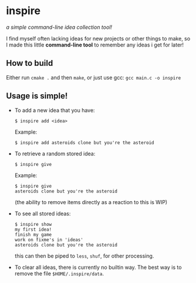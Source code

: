 # inspire

*a simple command-line idea collection tool!*


I find myself often lacking ideas for new projects or other things to make, so I made this little **command-line tool** to remember any ideas i get for later!

## How to build

Either run `cmake .` and then `make`, or just use gcc: `gcc main.c -o inspire`

## Usage is simple!

* To add a new idea that you have:

    ```
    $ inspire add <idea>
    ```

    Example:

    ```
    $ inspire add asteroids clone but you're the asteroid
    ```

* To retrieve a random stored idea:
    
    ```
    $ inspire give
    ```

    Example:

    ```
    $ inspire give
    asteroids clone but you're the asteroid
    ```

    (the ability to remove items directly as a reaction to this is WIP)

* To see all stored ideas:
    
    ```
    $ inspire show
    my first idea!
    finish my game
    work on fixme's in 'ideas'
    asteroids clone but you're the asteroid
    ```

    this can then be piped to `less`, `shuf`, for other processing. 


* To clear all ideas, there is currently no builtin way. The best way is to remove the file `$HOME/.inspire/data`.
